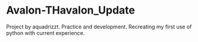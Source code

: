 # Avalon-THavalon_Update
Project by aquadrizzt. Practice and development. Recreating my first use of python with current experience.

